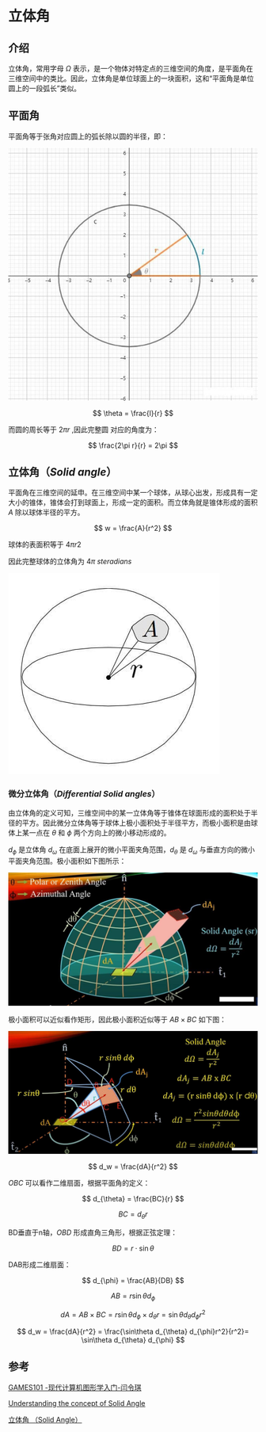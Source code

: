 # 立体角

## 介绍

立体角，常用字母 $\Omega$ 表示，是一个物体对特定点的三维空间的角度，是平面角在三维空间中的类比。因此，立体角是单位球面上的一块面积，这和“平面角是单位圆上的一段弧长”类似。

## 平面角

平面角等于张角对应圆上的弧长除以圆的半径，即：

![](../../\images\graphics-mathematics-basic-23-vector-1.jpg)

$$
\theta = \frac{l}{r}
$$

而圆的周长等于 $2\pi r$ ,因此完整圆 对应的角度为：

$$
\frac{2\pi r}{r} = 2\pi
$$

## 立体角（*Solid angle*）

平面角在三维空间的延申。在三维空间中某一个球体，从球心出发，形成具有一定大小的锥体，锥体会打到球面上，形成一定的面积。而立体角就是锥体形成的面积 $A$ 除以球体半径的平方。

$$
w = \frac{A}{r^2}
$$

球体的表面积等于 $4{\pi}r2$

因此完整球体的立体角为 $4\pi$ $steradians$

![](../../\images\graphics-mathematics-basic-23-vector-2.jpg)

### 微分立体角（*Differential Solid angles*）

由立体角的定义可知，三维空间中的某一立体角等于锥体在球面形成的面积处于半径的平方。因此微分立体角等于球体上极小面积处于半径平方，而极小面积是由球体上某一点在 $\theta$ 和 $\phi$ 两个方向上的微小移动形成的。

$d_{\phi}$ 是立体角 $d_ω$ 在底面上展开的微小平面夹角范围，$d_{\theta}$ 是 $d_ω$ 与垂直方向的微小平面夹角范围。极小面积如下图所示：

![](../../\images\graphics-mathematics-basic-23-vector-3.jpg)

极小面积可以近似看作矩形，因此极小面积近似等于 $AB{\times}BC$ 如下图：

![](../../\images\graphics-mathematics-basic-23-vector-4.jpg)

$$
d_w = \frac{dA}{r^2}
$$

$OBC$ 可以看作二维扇面，根据平面角的定义：

$$
d_{\theta} = \frac{BC}{r}
$$

$$
BC = d_{\theta}r
$$

BD垂直于n轴，*OBD* 形成直角三角形，根据正弦定理：

$$
BD = r\cdot \sin\theta
$$

DAB形成二维扇面：

$$
d_{\phi} = \frac{AB}{DB}
$$

$$
AB = r\sin{\theta}d_{\phi}
$$

$$
dA = AB \times BC = r\sin\theta d_{\phi} \times d_{\theta}r = \sin{\theta}d_{\theta}d_{\phi}r^2
$$

$$
d_w = \frac{dA}{r^2} = \frac{\sin\theta d_{\theta} d_{\phi}r^2}{r^2}= \sin\theta d_{\theta} d_{\phi}
$$

## 参考

[GAMES101 -现代计算机图形学入门-闫令琪](https://www.bilibili.com/video/BV1X7411F744?p=2&vd_source=b3b87210888ec87be647603921054a36)

[Understanding the concept of Solid Angle](https://www.youtube.com/watch?v=VmnkkWLwVsc)

[立体角 （Solid Angle）](https://zhuanlan.zhihu.com/p/450731138)
